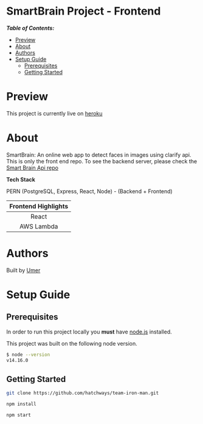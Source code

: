 # SmartBrain Project - Frontend <!-- omit in toc -->

**_Table of Contents:_**

- [Preview](#preview)
- [About](#about)
- [Authors](#authors)
- [Setup Guide](#setup-guide)
  - [Prerequisites](#prerequisites)
  - [Getting Started](#getting-started)

# Preview

This project is currently live on [heroku](https://smart-brain-facedetector.herokuapp.com/)


# About

SmartBrain: An online web app to detect faces in images using clarify api. This is only the front end repo. To see the backend server, please check the [Smart Brain Api repo](https://github.com/uzher-code/smart-brain-api)

**Tech Stack**

PERN (PostgreSQL, Express, React, Node) - (Backend + Frontend)

|      Frontend Highlights       |
| :-------------------------: |
|            React            |
|         AWS Lambda          |

# Authors

Built by [Umer](https://github.com/uzher-code)

# Setup Guide

## Prerequisites

In order to run this project locally you **must** have [node.js](https://nodejs.org/en/) installed.

This project was built on the following node version.

```bash
$ node --version
v14.16.0
```


## Getting Started

```bash
git clone https://github.com/hatchways/team-iron-man.git
```


```bash
npm install
```

```bash
npm start
```
